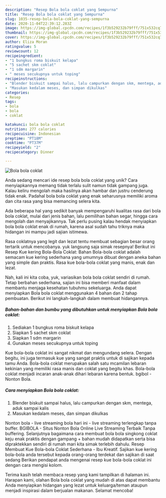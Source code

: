 ```yaml
---
description: "Resep Bola bola coklat yang Sempurna"
title: "Resep Bola bola coklat yang Sempurna"
slug: 1035-resep-bola-bola-coklat-yang-sempurna
date: 2020-11-04T22:39:12.283Z
image: https://img-global.cpcdn.com/recipes/1f3b529232b79fff/751x532cq70/bola-bola-coklat-foto-resep-utama.jpg
thumbnail: https://img-global.cpcdn.com/recipes/1f3b529232b79fff/751x532cq70/bola-bola-coklat-foto-resep-utama.jpg
cover: https://img-global.cpcdn.com/recipes/1f3b529232b79fff/751x532cq70/bola-bola-coklat-foto-resep-utama.jpg
author: Eliza Moran
ratingvalue: 5
reviewcount: 12
recipeingredient:
- "1 bungkus roma biskuit kelapa"
- "5 sachet skm coklat"
- "1 sdm margarin"
- " meses secukupnya untuk toping"
recipeinstructions:
- "Blender biskuit sampai halus, lalu campurkan dengan skm, mentega, aduk sampai kalis"
- "Masukan kedalam meses, dan simpan dikulkas"
categories:
- Resep
tags:
- bola
- bola
- coklat

katakunci: bola bola coklat 
nutrition: 277 calories
recipecuisine: Indonesian
preptime: "PT18M"
cooktime: "PT37M"
recipeyield: "2"
recipecategory: Dinner

---
```



![Bola bola coklat](https://img-global.cpcdn.com/recipes/1f3b529232b79fff/751x532cq70/bola-bola-coklat-foto-resep-utama.jpg)

Anda sedang mencari ide resep bola bola coklat yang unik? Cara menyiapkannya memang tidak terlalu sulit namun tidak gampang juga. Kalau keliru mengolah maka hasilnya akan hambar dan justru cenderung tidak enak. Padahal bola bola coklat yang enak seharusnya memiliki aroma dan cita rasa yang bisa memancing selera kita.

Ada beberapa hal yang sedikit banyak mempengaruhi kualitas rasa dari bola bola coklat, mulai dari jenis bahan, lalu pemilihan bahan segar, hingga cara mengolah dan menyajikannya. Tak perlu pusing kalau hendak menyiapkan bola bola coklat enak di rumah, karena asal sudah tahu triknya maka hidangan ini mampu jadi sajian istimewa.

Rasa coklatnya yang legit dan lezat tentu membuat sebagian besar orang tertarik untuk mencobanya. yuk langsung saja simak resepnya! Berikut ini Resep Kue kering Bola-Bola Coklat: Bahan Bola-bola coklat adalah semacam kue kering sederhana yang umumnya dibuat dengan aneka bahan yang simple dan praktis. Rasa kue bola-bola coklat yang manis, enak dan lezat.


Nah, kali ini kita coba, yuk, variasikan bola bola coklat sendiri di rumah. Tetap berbahan sederhana, sajian ini bisa memberi manfaat dalam membantu menjaga kesehatan tubuhmu sekeluarga. Anda dapat menyiapkan Bola bola coklat menggunakan 4 bahan dan 2 tahap pembuatan. Berikut ini langkah-langkah dalam membuat hidangannya.

<!--inarticleads1-->

##### Bahan-bahan dan bumbu yang dibutuhkan untuk menyiapkan Bola bola coklat:

1. Sediakan 1 bungkus roma biskuit kelapa
1. Siapkan 5 sachet skm coklat
1. Siapkan 1 sdm margarin
1. Gunakan  meses secukupnya untuk toping


Kue bola-bola coklat ini sangat nikmat dan mengundang selera. Dengan begitu, ini juga termasuk kue yang sangat praktis untuk di sajikan kepada tamu Anda. Bola-bola coklat merupakan salah satu mcamilan lebaran kekinian yang memiliki rasa manis dan coklat yang begitu khas. Bola-bola coklat menjadi incaran anak-anak dihari lebaran karena bentuk. bgibol - Nonton Bola. 

<!--inarticleads2-->

##### Cara menyiapkan Bola bola coklat:

1. Blender biskuit sampai halus, lalu campurkan dengan skm, mentega, aduk sampai kalis
1. Masukan kedalam meses, dan simpan dikulkas


Nonton bola - live streaming bola hari ini - live streaming terlengkap tanpa buffer. BGIBOLA - Situs Nonton Bola Online Live Streaming Terbaik Tanpa buffering. Selanjutnya bagaimana cara membuat bola bola singkong coklat keju enak praktis dengan gampang + bahan mudah didapatkan serta bisa dipraktekkan sendiri di rumah mari kita simak terlebih dahulu. Resep Membuat Kue Bola-bola Coklat Sederhana - Ibu Kreatif. Sajikan kue kering bola-bola anda tersebut kepada orang-orang terdekat dan sajikan di saat sedang Berikan pendapat anda mengenai resep kue bola-bola coklat ini dengan cara mengisi kolom. 

Terima kasih telah membaca resep yang kami tampilkan di halaman ini. Harapan kami, olahan Bola bola coklat yang mudah di atas dapat membantu Anda menyiapkan hidangan yang lezat untuk keluarga/teman ataupun menjadi inspirasi dalam berjualan makanan. Selamat mencoba!
